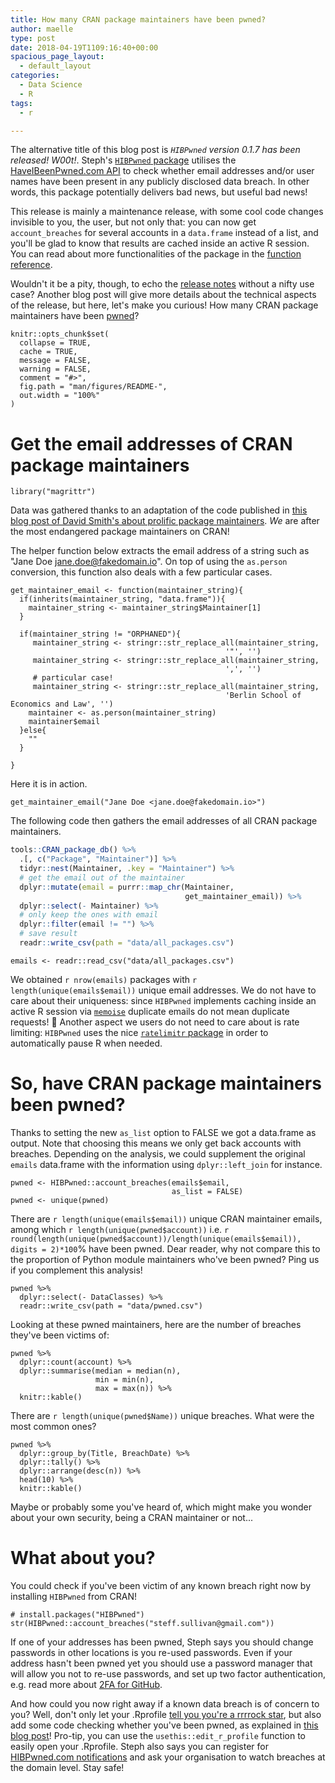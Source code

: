 ```yaml
---
title: How many CRAN package maintainers have been pwned?
author: maelle
type: post
date: 2018-04-19T1109:16:40+00:00
spacious_page_layout:
  - default_layout
categories:
  - Data Science
  - R
tags:
  - r

---
```


The alternative title of this blog post is _`HIBPwned` version 0.1.7 has been released! W00t!_. Steph's [`HIBPwned` package](https://itsalocke.com/hibpwned/) utilises the [HaveIBeenPwned.com API](https://haveibeenpwned.com/API/v2) to check whether email addresses and/or user names have been present in any publicly disclosed data breach. In other words, this package potentially delivers bad news, but useful bad news! 

This release is mainly a maintenance release, with some cool code changes invisible to you, the user, but not only that: you can now get `account_breaches` for several accounts in a `data.frame` instead of a list, and you'll be glad to know that results are cached inside an active R session. You can read about more functionalities of the package in the [function reference](https://itsalocke.com/hibpwned/reference/).

Wouldn't it be a pity, though, to echo the [release notes](https://github.com/lockedata/HIBPwned/releases/tag/v0.1.7) without a nifty use case? Another blog post will give more details about the technical aspects of the release, but here, let's make you curious! How many CRAN package maintainers have been [pwned](https://en.wikipedia.org/wiki/Pwn)?

<!-- README.md is generated from README.Rmd. Please edit that file -->

```{r setup, include = FALSE}
knitr::opts_chunk$set(
  collapse = TRUE,
  cache = TRUE,
  message = FALSE,
  warning = FALSE,
  comment = "#>",
  fig.path = "man/figures/README-",
  out.width = "100%"
)
```
Get the email addresses of CRAN package maintainers
===================================================

```{r}
library("magrittr")
```

Data was gathered thanks to an adaptation of the code published in [this blog post of David Smith's about prolific package maintainers](http://blog.revolutionanalytics.com/2018/03/the-most-prolific-package-maintainers-on-cran.html). _We_ are after the most endangered package maintainers on CRAN!

The helper function below extracts the email address of a string such as "Jane Doe <jane.doe@fakedomain.io>". On top of using the `as.person` conversion, this function also deals with a few particular cases.

```{r}
get_maintainer_email <- function(maintainer_string){
  if(inherits(maintainer_string, "data.frame")){
    maintainer_string <- maintainer_string$Maintainer[1]
  }
  
  if(maintainer_string != "ORPHANED"){
     maintainer_string <- stringr::str_replace_all(maintainer_string,
                                                '"', '')
     maintainer_string <- stringr::str_replace_all(maintainer_string,
                                                ',', '')
     # particular case!
     maintainer_string <- stringr::str_replace_all(maintainer_string,
                                                'Berlin School of Economics and Law', '')
    maintainer <- as.person(maintainer_string)
    maintainer$email
  }else{
    ""
  }
  
}
```

Here it is in action.
```{r}
get_maintainer_email("Jane Doe <jane.doe@fakedomain.io>")

```

The following code then gathers the email addresses of all CRAN package maintainers.

```r
tools::CRAN_package_db() %>%
  .[, c("Package", "Maintainer")] %>%
  tidyr::nest(Maintainer, .key = "Maintainer") %>%
  # get the email out of the maintainer
  dplyr::mutate(email = purrr::map_chr(Maintainer,
                                       get_maintainer_email)) %>%
  dplyr::select(- Maintainer) %>%
  # only keep the ones with email
  dplyr::filter(email != "") %>%
  # save result
  readr::write_csv(path = "data/all_packages.csv")

```

```{r}
emails <- readr::read_csv("data/all_packages.csv")
```

We obtained `r nrow(emails)` packages with `r length(unique(emails$email))` unique email addresses. We do not have to care about their uniqueness: since `HIBPwned` implements caching inside an active R session via [`memoise`](https://github.com/r-lib/memoise) duplicate emails do not mean duplicate requests! :nail_care: Another aspect we users do not need to care about is rate limiting: `HIBPwned` uses the nice [`ratelimitr` package](https://github.com/tarakc02/ratelimitr) in order to automatically pause R when needed.

So, have CRAN package maintainers been pwned?
=============================================

Thanks to setting the new `as_list` option to FALSE we got a data.frame as output. Note that choosing this means we only get back accounts with breaches. Depending on the analysis, we could supplement the original `emails` data.frame with the information using `dplyr::left_join` for instance.

```{r}
pwned <- HIBPwned::account_breaches(emails$email,
                                    as_list = FALSE)
pwned <- unique(pwned)

```

There are `r length(unique(emails$email))` unique CRAN maintainer emails, among which `r length(unique(pwned$account))` i.e. `r round(length(unique(pwned$account))/length(unique(emails$email)), digits = 2)*100`% have been pwned. Dear reader, why not compare this to the proportion of Python module maintainers who've been pwned? Ping us if you complement this analysis!

```{r, echo = FALSE}
pwned %>%
  dplyr::select(- DataClasses) %>%
  readr::write_csv(path = "data/pwned.csv")

```

Looking at these pwned maintainers, here are the number of breaches they've been victims of:

```{r}
pwned %>%
  dplyr::count(account) %>%
  dplyr::summarise(median = median(n),
                   min = min(n),
                   max = max(n)) %>%
  knitr::kable()
```

There are `r length(unique(pwned$Name))` unique breaches. What were the most common ones?

```{r}
pwned %>%
  dplyr::group_by(Title, BreachDate) %>%
  dplyr::tally() %>%
  dplyr::arrange(desc(n)) %>%
  head(10) %>%
  knitr::kable()
```

Maybe or probably some you've heard of, which might make you wonder about your own security, being a CRAN maintainer or not...

What about you?
===============

You could check if you've been victim of any known breach right now by installing `HIBPwned` from CRAN!

```{r}
# install.packages("HIBPwned")
str(HIBPwned::account_breaches("steff.sullivan@gmail.com"))
```

If one of your addresses has been pwned, Steph says you should change passwords in other locations is you re-used passwords. Even if your address hasn't been pwned yet you should use a password manager that will allow you not to re-use passwords, and set up two factor authentication, e.g. read more about [2FA for GitHub](https://help.github.com/articles/securing-your-account-with-two-factor-authentication-2fa/). 

And how could you now right away if a known data breach is of concern to you? Well, don't only let your .Rprofile [tell you you're a rrrrock star](https://twitter.com/annakrystalli/status/985972442219909121), but also add some code checking whether you've been pwned, as explained in [this blog post](https://itsalocke.com/blog/use-your-.rprofile-to-give-you-important-notifications/)! Pro-tip, you can use the `usethis::edit_r_profile` function to easily open your .Rprofile. Steph also says you can register for [HIBPwned.com notifications](https://haveibeenpwned.com/NotifyMe) and ask your organisation to watch breaches at the domain level. Stay safe!
